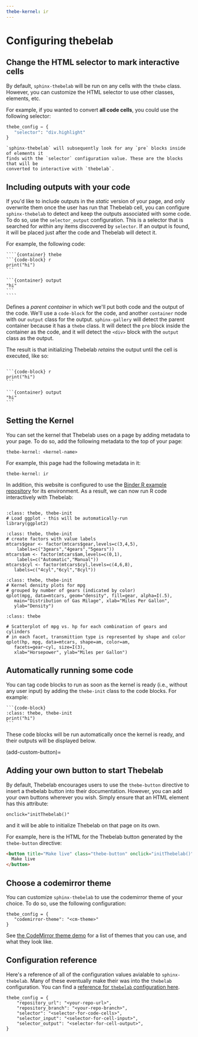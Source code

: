 ```yaml
---
thebe-kernel: ir
---
```


# Configuring thebelab

## Change the HTML selector to mark interactive cells

By default, `sphinx-thebelab` will be run on any cells with the `thebe` class.
However, you can customize the HTML selector to use other classes, elements, etc.

For example, if you wanted to convert **all code cells**, you could use the following
selector:

```python
thebe_config = {
   "selector": "div.highlight"
}
```

```{note}
`sphinx-thebelab` will subsequently look for any `pre` blocks inside of elements it
finds with the `selector` configuration value. These are the blocks that will be
converted to interactive with `thebelab`.
```

## Including outputs with your code

If you'd like to include outputs in the *static* version of your page, and only
overwrite them once the user has run that Thebelab cell, you can configure `sphinx-thebelab`
to detect and keep the outputs associated with some code. To do so, use
the `selector_output` configuration. This is a selector that is searched for *within* any
items discovered by `selector`. If an output is found, it will be placed just after the
code and Thebelab will detect it.

For example, the following code:

`````
````{container} thebe
```{code-block} r
print("hi")
```

```{container} output
"hi"
```
````
`````

Defines a *parent container* in which we'll put both code and the output of the
code. We'll use a `code-block` for the code, and another `container` node with our
`output` class for the output. `sphinx-gallery` will detect the parent container because
it has a `thebe` class. It will detect the `pre` block inside the container as the
code, and it will detect the `<div>` block with the `output` class as the output.

The result is that initializing Thebelab *retains* the output until the cell is
executed, like so:

```{thebe-button}
```

````{container} thebe
```{code-block} r
print("hi")
```

```{container} output
"hi"
```
````

## Setting the Kernel

You can set the kernel that Thebelab uses on a page by adding metadata to your
page. To do so, add the following metadata to the top of your page:

```
thebe-kernel: <kernel-name>
```

For example, this page had the following metadata in it:

```
thebe-kernel: ir
```

In addition, this website is configured to use the [Binder R example repository](https://github.com/binder-examples/r)
for its environment. As a result, we can now run R code interactively with Thebelab:


```{thebe-button} Launch thebelab in R
```

```{code-block}
:class: thebe, thebe-init
# Load ggplot - this will be automatically-run
library(ggplot2)
```

```{code-block}
:class: thebe, thebe-init
# create factors with value labels
mtcars$gear <- factor(mtcars$gear,levels=c(3,4,5),
  	labels=c("3gears","4gears","5gears"))
mtcars$am <- factor(mtcars$am,levels=c(0,1),
  	labels=c("Automatic","Manual"))
mtcars$cyl <- factor(mtcars$cyl,levels=c(4,6,8),
   labels=c("4cyl","6cyl","8cyl"))
```

```{code-block}
:class: thebe, thebe-init
# Kernel density plots for mpg
# grouped by number of gears (indicated by color)
qplot(mpg, data=mtcars, geom="density", fill=gear, alpha=I(.5),
   main="Distribution of Gas Milage", xlab="Miles Per Gallon",
   ylab="Density")
```

```{code-block}
:class: thebe

# Scatterplot of mpg vs. hp for each combination of gears and cylinders
# in each facet, transmittion type is represented by shape and color
qplot(hp, mpg, data=mtcars, shape=am, color=am,
   facets=gear~cyl, size=I(3),
   xlab="Horsepower", ylab="Miles per Gallon")
```

## Automatically running some code

You can tag code blocks to run as soon as the kernel is ready (i.e., without any user input)
by adding the `thebe-init` class to the code blocks. For example:

````
```{code-block}
:class: thebe, thebe-init
print("hi")
```
````

These code blocks will be run automatically once the kernel is ready, and their outputs
will be displayed below.


(add-custom-button)=
## Adding your own button to start Thebelab

By default, Thebelab encourages users to use the `thebe-button` directive to
insert a thebelab button into their documentation. However, you can add your own
buttons wherever you wish. Simply ensure that an HTML element has this attribute:

```
onclick="initThebelab()"
```

and it will be able to initialize Thebelab on that page on its own.

For example, here is the HTML for the Thebelab button generated by the `thebe-button`
directive:

```html
<button title="Make live" class="thebe-button" onclick="initThebelab()">
  Make live
</button>
```

## Choose a codemirror theme

You can customize `sphinx-thebelab` to use the codemirror theme of your choice.
To do so, use the following configuration:

```
thebe_config = {
   "codemirror-theme": "<cm-theme>"
}
```

See [the CodeMirror theme demo](https://codemirror.net/demo/theme.html) for a list
of themes that you can use, and what they look like.


## Configuration reference

Here's a reference of all of the configuration values avialable to `sphinx-thebelab`.
Many of these eventually make their was into the `thebelab` configuration. You can
find a [reference for `thebelab` configuration here](https://thebelab.readthedocs.io/en/latest/config_reference.html).

```
thebe_config = {
    "repository_url": "<your-repo-url>",
    "repository_branch": "<your-repo-branch>",
    "selector": "<selector-for-code-cells>",
    "selector_input": "<selector-for-cell-input>",
    "selector_output": "<selector-for-cell-output>",
}
```
